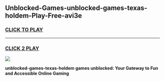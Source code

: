 
## Unblocked-Games-unblocked-games-texas-holdem-Play-Free-avi3e
<h3>
<a href="https://premium76.site?title=unblocked-games-texas-holdem&ref=10A">CLICK TO PLAY</a></h3>
<hr>

<h3>
<a href="https://premium76.site?title=unblocked-games-texas-holdem&ref=10A">CLICK 2 PLAY</a>
  
</h3>

<a href="https://premium76.site?title=unblocked-games-texas-holdem&ref=10A"><img src="https://clearcache.store/games.png"></a>


**unblocked-games-texas-holdem games unblocked: Your Gateway to Fun and Accessible Online Gaming**
